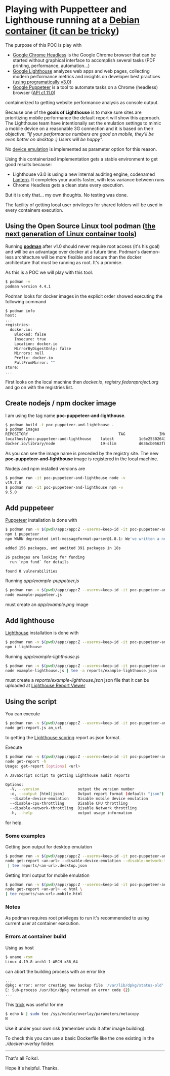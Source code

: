 # Playing with Puppetteer and Lighthouse running at a [Debian container][15] ([it can be tricky][4])

The purpose of this POC is play with 

- [Google Chrome Headless][10] is the Google Chrome browser that can be started 
without graphical interface to accomplish several tasks (PDF printing,
 performance, automation...)
- [Google Lighthouse][3] analyzes web apps and web pages, collecting modern 
performance metrics and insights on developer best practices 
([using programatically][11] [v3.0][12])
- [Google Puppeteer][1] is a tool to automate tasks on a Chrome (headless) 
browser ([API c1.11.0][2])

containerized to getting website performance analysis as console output.

Because one of the **goals of Lighthouse** is to make sure sites are prioritizing 
mobile performance the default report will show this approach. The Lighthouse 
team have intentionally set the emulation settings to mimic a mobile device on a 
reasonable 3G connection and it is based on their objective: _"If your performance numbers are 
good on mobile, they'll be even better on desktop :) Users will be happy"_.

No [device emulation][13] is implemented as parameter option for this reason.

Using this containerized implementation gets a stable environment to get 
good results because:

- Lighthouse v3.0 is using a new internal auditing engine, codenamed [Lantern][14]. 
It completes your audits faster, with less variance between runs
- Chrome Headless gets a clean state every execution.

But it is only that... my own thoughts. No testing was done.

The facility of getting local user privileges for shared folders will be used in 
every containers execution.
 
## Using the Open Source Linux tool podman ([the next generation of Linux container tools][5])

Running **[podman][6]** after v1.0 should never require root access (it's his goal) 
and will be an advantage over docker at a future time. Podman's daemon-less 
architecture will be more flexible and secure than the docker architecture that must be 
running as root. It's a promise.

As this is a POC we will play with this tool.

```bash
$ podman -v
podman version 4.4.1
```

Podman looks for docker images in the explicit order showed executing the following command

```bash
$ podman info
host:
...
registries:
  docker.io:
    Blocked: false
    Insecure: true
    Location: docker.io
    MirrorByDigestOnly: false
    Mirrors: null
    Prefix: docker.io
    PullFromMirror: ""
store:
...
``` 

First looks on the local machine then _docker.io_, _registry.fedoraproject.org_ 
and go on with the registries list.

## Create nodejs / npm docker image

I am using the tag name **poc-puppeteer-and-lighthouse**.

```bash
$ podman build -t poc-puppeteer-and-lighthouse .
$ podman images
REPOSITORY                                        TAG               IMAGE ID       CREATED        SIZE
localhost/poc-puppeteer-and-lighthouse    latest           1c6e25302643  13 minutes ago  1.17 GB
docker.io/library/node                    19-slim          d636cb0562fb  15 hours ago    256 MB
```

As you can see the image name is preceded by the registry site. The new **poc-puppeteer-and-lighthouse** 
image is registered in the local machine. 

Nodejs and npm installed versions are

```bash
$ podman run -it poc-puppeteer-and-lighthouse node -v
v19.7.0
$ podman run -it poc-puppeteer-and-lighthouse npm -v
9.5.0
```

## Add puppeteer

[Puppeteer][1] installation is done with

```bash
$ podman run -v $(pwd)/app:/app:Z --userns=keep-id -it poc-puppeteer-and-lighthouse \
npm i puppeteer
npm WARN deprecated intl-messageformat-parser@1.8.1: We've written a new parser that's 6x faster and is backwards compatible. Please use @formatjs/icu-messageformat-parser

added 156 packages, and audited 391 packages in 18s

26 packages are looking for funding
  run `npm fund` for details

found 0 vulnerabilities
```

Running _app/example-puppeteer.js_ 

```bash
$ podman run -v $(pwd)/app:/app:Z --userns=keep-id -it poc-puppeteer-and-lighthouse \
node example-puppeteer.js
```

must create an _app/example.png_ image 

## Add lighthouse

[Lighthouse][8] installation is done with

```bash
$ podman run -v $(pwd)/app:/app:Z --userns=keep-id -it poc-puppeteer-and-lighthouse \
npm i lighthouse
```

Running _app/example-lighthouse.js_ 

```bash
$ podman run -v $(pwd)/app:/app:Z --userns=keep-id -it poc-puppeteer-and-lighthouse \
node example-lighthouse.js | tee -a reports/example-lighthouse.json
```
must create a _reports/example-lighthouse.json_ json file that it can be uploaded 
at [Lighthouse Report Viewer][9] 

## Using the script

You can execute

```bash
$ podman run -v $(pwd)/app:/app:Z --userns=keep-id -it poc-puppeteer-and-lighthouse \
node get-report.js an_url
```

to getting the [Lighthouse scoring][12] report as json format.

Execute 

```bash
$ podman run -v $(pwd)/app:/app:Z --userns=keep-id -it poc-puppeteer-and-lighthouse \
node get-report -h
Usage: get-report [options] <url>

A JavaScript script to getting Lighthouse audit reports

Options:
  -V, --version                 output the version number
  -o, --output [html|json]      Output report format (default: "json")
  --disable-device-emulation    Disable mobile device emulation
  --disable-cpu-throttling      Disable CPU throttling
  --disable-network-throttling  Disable Network throttling
  -h, --help                    output usage information
```

for help.

### Some examples

Getting json output for desktop emulation

```bash
$ podman run -v $(pwd)/app:/app:Z --userns=keep-id -it poc-puppeteer-and-lighthouse \
node get-report <an-url> --disable-device-emulation --disable-network-throttling --disable-cpu-throttling \
 | tee reports/<an-url>.desktop.json
```

Getting html output for mobile emulation

```bash
$ podman run -v $(pwd)/app:/app:Z --userns=keep-id -it poc-puppeteer-and-lighthouse \
node get-report <an-url> -o html \
| tee reports/<an-url>.mobile.html
```

### Notes

As podman requires root privileges to run it's recommended to using current user 
at container execution.

### Errors at container build

Using as host

```bash
$ uname -rsm
Linux 4.19.8-arch1-1-ARCH x86_64
```

can abort the building process with an error like

```bash
...
dpkg: error: error creating new backup file '/var/lib/dpkg/status-old': Invalid cross-device link
E: Sub-process /usr/bin/dpkg returned an error code (2)
...
```

This [trick][7] was useful for me 

```bash
$ echo N | sudo tee /sys/module/overlay/parameters/metacopy
N
```

Use it under your own risk (remember undo it after image building).

To check this you can use a basic Dockerfile like the one existing in the
_./docker-overlay_ folder.


---
That's all Folks!. 

Hope it's helpful. Thanks.


[1]: https://developers.google.com/web/tools/puppeteer/
[2]: https://github.com/GoogleChrome/puppeteer/blob/v1.11.0/docs/api.md
[3]: https://developers.google.com/web/tools/lighthouse/
[4]: https://github.com/GoogleChrome/puppeteer/blob/master/docs/troubleshooting.md#running-puppeteer-in-docker
[5]: https://developers.redhat.com/articles/podman-next-generation-linux-container-tools/?sc_cid=701f2000001CxXhAAK
[6]: https://podman.io/
[7]: https://bbs.archlinux.org/viewtopic.php?id=241866
[8]: https://www.npmjs.com/package/lighthouse
[9]: https://googlechrome.github.io/lighthouse/viewer/
[10]: https://developers.google.com/web/updates/2017/04/headless-chrome
[11]: https://github.com/GoogleChrome/lighthouse/blob/master/docs/readme.md#using-programmatically
[12]: https://developers.google.com/web/tools/lighthouse/v3/scoring
[13]: https://github.com/GoogleChrome/puppeteer/blob/master/DeviceDescriptors.js
[14]: https://developers.google.com/web/updates/2018/05/lighthouse3
[15]: https://github.com/GoogleChrome/puppeteer/blob/master/.ci/node8/Dockerfile.linux
